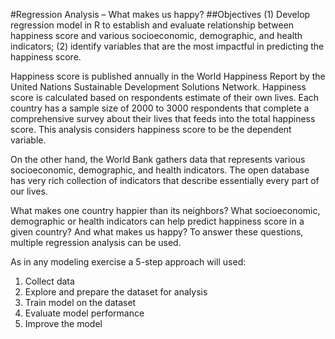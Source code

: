 #Regression Analysis – What makes us happy? 
##Objectives
(1) Develop regression model in R to establish and evaluate relationship between happiness score and various socioeconomic, demographic, and health indicators; 
(2) identify variables that are the most impactful in predicting the happiness score.

Happiness score is published annually in the World Happiness Report by the United Nations Sustainable Development Solutions Network. Happiness score is calculated based on respondents estimate of their own lives. Each country has a sample size of 2000 to 3000 respondents that complete a comprehensive survey about their lives that feeds into the total happiness score. This analysis considers happiness score to be the dependent variable. 

On the other hand, the World Bank gathers data that represents various socioeconomic, demographic, and health indicators. The open database has very rich collection of indicators that describe essentially every part of our lives. 

What makes one country happier than its neighbors? What socioeconomic, demographic or health indicators can help predict happiness score in a given country? And what makes us happy? To answer these questions, multiple regression analysis can be used. 

As in any modeling exercise a 5-step approach will used: 
1.	Collect data
2.	Explore and prepare the dataset for analysis 
3.	Train model on the dataset
4.	Evaluate model performance
5.	Improve the model 

